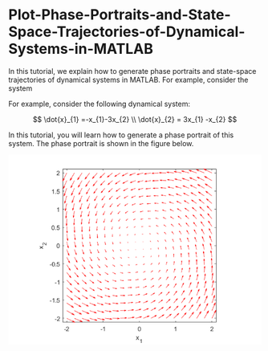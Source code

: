 # Plot-Phase-Portraits-and-State-Space-Trajectories-of-Dynamical-Systems-in-MATLAB

In this tutorial, we explain how to generate phase portraits and state-space trajectories of dynamical systems in MATLAB. For example, consider the system 

For example, consider the following dynamical system: 

$$
\dot{x}_{1} =-x_{1}-3x_{2} \\
\dot{x}_{2} = 3x_{1} -x_{2}
$$

In this tutorial, you will learn how to generate a phase portrait of this system. The phase portrait is shown in the figure below.


![My Image](phase1.png)
